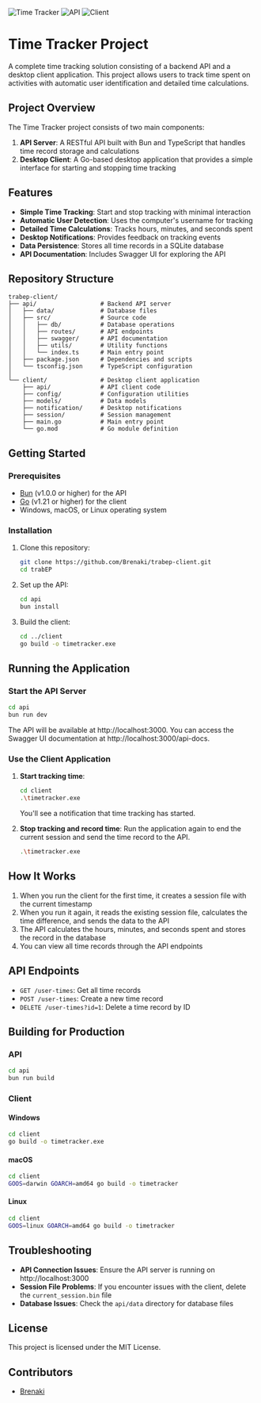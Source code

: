 ![Time Tracker](https://img.shields.io/badge/Time-Tracker-blue) ![API](https://img.shields.io/badge/API-Bun%20%2B%20TypeScript-green) ![Client](https://img.shields.io/badge/Client-Go-cyan)
# Time Tracker Project

A complete time tracking solution consisting of a backend API and a desktop client application. This project allows users to track time spent on activities with automatic user identification and detailed time calculations.

## Project Overview

The Time Tracker project consists of two main components:

1. **API Server**: A RESTful API built with Bun and TypeScript that handles time record storage and calculations
2. **Desktop Client**: A Go-based desktop application that provides a simple interface for starting and stopping time tracking

## Features

- **Simple Time Tracking**: Start and stop tracking with minimal interaction
- **Automatic User Detection**: Uses the computer's username for tracking
- **Detailed Time Calculations**: Tracks hours, minutes, and seconds spent
- **Desktop Notifications**: Provides feedback on tracking events
- **Data Persistence**: Stores all time records in a SQLite database
- **API Documentation**: Includes Swagger UI for exploring the API

## Repository Structure

```
trabep-client/
├── api/                  # Backend API server
│   ├── data/             # Database files
│   ├── src/              # Source code
│   │   ├── db/           # Database operations
│   │   ├── routes/       # API endpoints
│   │   ├── swagger/      # API documentation
│   │   ├── utils/        # Utility functions
│   │   └── index.ts      # Main entry point
│   ├── package.json      # Dependencies and scripts
│   └── tsconfig.json     # TypeScript configuration
│
└── client/               # Desktop client application
    ├── api/              # API client code
    ├── config/           # Configuration utilities
    ├── models/           # Data models
    ├── notification/     # Desktop notifications
    ├── session/          # Session management
    ├── main.go           # Main entry point
    └── go.mod            # Go module definition
```

## Getting Started

### Prerequisites

- [Bun](https://bun.sh/) (v1.0.0 or higher) for the API
- [Go](https://golang.org/dl/) (v1.21 or higher) for the client
- Windows, macOS, or Linux operating system

### Installation

1. Clone this repository:
   ```bash
   git clone https://github.com/Brenaki/trabep-client.git
   cd trabEP
   ```

2. Set up the API:
   ```bash
   cd api
   bun install
   ```

3. Build the client:
   ```bash
   cd ../client
   go build -o timetracker.exe
   ```

## Running the Application

### Start the API Server

```bash
cd api
bun run dev
```

The API will be available at http://localhost:3000. You can access the Swagger UI documentation at http://localhost:3000/api-docs.

### Use the Client Application

1. **Start tracking time**:
   ```bash
   cd client
   .\timetracker.exe
   ```
   You'll see a notification that time tracking has started.

2. **Stop tracking and record time**:
   Run the application again to end the current session and send the time record to the API.
   ```bash
   .\timetracker.exe
   ```

## How It Works

1. When you run the client for the first time, it creates a session file with the current timestamp
2. When you run it again, it reads the existing session file, calculates the time difference, and sends the data to the API
3. The API calculates the hours, minutes, and seconds spent and stores the record in the database
4. You can view all time records through the API endpoints

## API Endpoints

- `GET /user-times`: Get all time records
- `POST /user-times`: Create a new time record
- `DELETE /user-times?id=1`: Delete a time record by ID

## Building for Production

### API

```bash
cd api
bun run build
```

### Client

#### Windows
```bash
cd client
go build -o timetracker.exe
```

#### macOS
```bash
cd client
GOOS=darwin GOARCH=amd64 go build -o timetracker
```

#### Linux
```bash
cd client
GOOS=linux GOARCH=amd64 go build -o timetracker
```

## Troubleshooting

- **API Connection Issues**: Ensure the API server is running on http://localhost:3000
- **Session File Problems**: If you encounter issues with the client, delete the `current_session.bin` file
- **Database Issues**: Check the `api/data` directory for database files

## License

This project is licensed under the MIT License.

## Contributors

- [Brenaki](https://github.com/Brenaki)